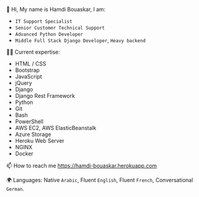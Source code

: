 👋 Hi, My name is Hamdi Bouaskar, I am:

-  `IT Support Specialist` 
-  `Senior Customer Technical Support`
-  `Advanced Python Developer`
-  `Middle Full Stack Django Developer`, `Heavy backend`

👨‍💻 Current expertise:

- HTML / CSS  
- Bootstrap
- JavaScript
- jQuery
- Django
- Django Rest Framework
- Python
- Git
- Bash
- PowerShell
- AWS EC2, AWS ElasticBeanstalk
- Azure Storage
- Heroku Web Server
- NGINX
- Docker

📫 How to reach me https://hamdi-bouaskar.herokuapp.com

🌍 Languages: Native `Arabic`, Fluent `English`, Fluent `French`, Conversational `German`.

<!---
IT-Support-L2/IT-Support-L2 is a ✨ special ✨ repository because its `README.md` (this file) appears on your GitHub profile.
You can click the Preview link to take a look at your changes.
--->

